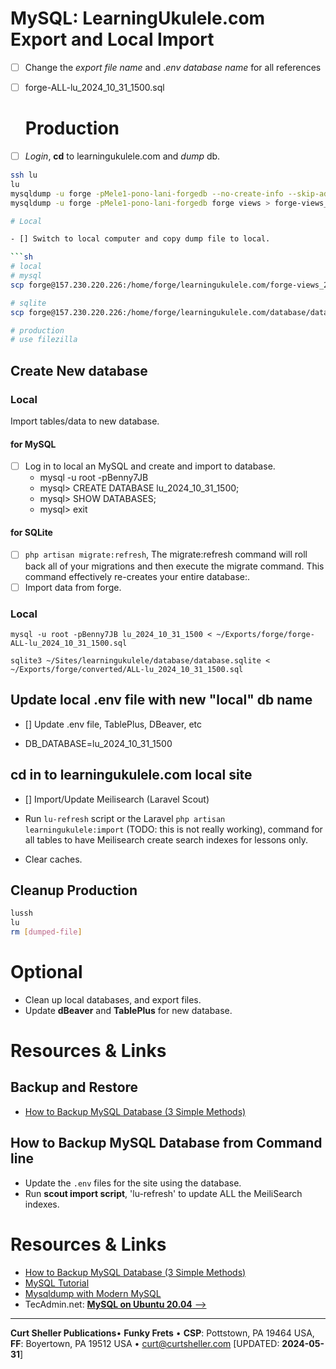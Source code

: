 # MySQL: LearningUkulele.com Export and Local Import

- [ ] Change the *export file name* and .*env database name* for all references

- [ ] forge-ALL-lu_2024_10_31_1500.sql

  # Production

- [ ] *Login*, **cd** to learningukulele.com and *dump* db.

```sh
ssh lu
lu
mysqldump -u forge -pMele1-pono-lani-forgedb --no-create-info --skip-add-drop-table --no-tablespaces --lock-all-tables forge  > forge-ALL-lu_2024_10_31_1500.sql
mysqldump -u forge -pMele1-pono-lani-forgedb forge views > forge-views_2024_10_31_1500.sql

# Local

- [] Switch to local computer and copy dump file to local.

```sh
# local
# mysql
scp forge@157.230.220.226:/home/forge/learningukulele.com/forge-views_2024_10_31_1500.sql ~/Exports/forge

# sqlite
scp forge@157.230.220.226:/home/forge/learningukulele.com/database/database.sqlite ~/Sites/learningukulele/database/exports/forge/database-lu_2024_10_31_1500.sqlite

# production
# use filezilla
```

## Create New database

### Local

Import tables/data to new database.

#### for MySQL
- [ ] Log in to local an MySQL and create and import to database.
  - mysql -u root -pBenny7JB
  - mysql> CREATE DATABASE lu_2024_10_31_1500;
  - mysql> SHOW DATABASES;
  - mysql> exit

#### for SQLite

- [ ] `php artisan migrate:refresh`, The migrate:refresh command will roll back all of your migrations and then execute the migrate command. This command effectively re-creates your entire database:.
- [ ] Import data from forge.

### Local

```
mysql -u root -pBenny7JB lu_2024_10_31_1500 < ~/Exports/forge/forge-ALL-lu_2024_10_31_1500.sql

sqlite3 ~/Sites/learningukulele/database/database.sqlite < ~/Exports/forge/converted/ALL-lu_2024_10_31_1500.sql
```

## Update local .env file with new "local" db name

- [] Update .env file, TablePlus, DBeaver, etc

- DB_DATABASE=lu_2024_10_31_1500

## cd in to learningukulele.com local site

- [] Import/Update Meilisearch (Laravel Scout)

- Run `lu-refresh` script or the  Laravel `php artisan learningukulele:import` (TODO: this is not really working), command for all tables to have Meilisearch create search indexes for lessons only.

- Clear caches.

## Cleanup Production

```bash
lussh
lu
rm [dumped-file]
```

# Optional

- Clean up local databases, and export files.
- Update **dBeaver** and **TablePlus** for new database.

# Resources & Links

## Backup and Restore

- [How to Backup MySQL Database (3 Simple Methods)](https://serverguy.com/servers/how-to-backup-mysql-database/)

## How to Backup MySQL Database from Command line

- Update the `.env` files for the site using the database.
- Run <strong>scout import script</strong>, 'lu-refresh' to update ALL the MeiliSearch indexes.

# Resources & Links

- [How to Backup MySQL Database (3 Simple Methods)](https://serverguy.com/servers/how-to-backup-mysql-database/)
- [MySQL Tutorial](https://www.mysqltutorial.org/mysql-show-databases/)
- [Mysqldump with Modern MySQL](https://serversforhackers.com/c/mysqldump-with-modern-mysql)
- TecAdmin.net: [**MySQL on Ubuntu 20.04** -->](https://tecadmin.net/install-mysql-ubuntu-20-04/)

----

**Curt Sheller Publications**&bull; **Funky Frets** • **CSP**: Pottstown, PA 19464 USA, **FF**: Boyertown, PA 19512 USA • [curt@curtsheller.com](mailto:curt@curtsheller.com) [UPDATED: **2024-05-31**]
